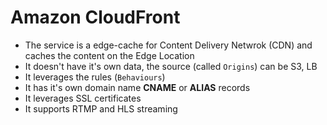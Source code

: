 # Amazon CloudFront

* The service is a edge-cache for Content Delivery Netwrok (CDN) and caches the content on the Edge Location
* It doesn't have it's own data, the source (called `Origins`) can be S3, LB
* It leverages the rules (`Behaviours`)
* It has it's own domain name __CNAME__ or __ALIAS__ records
* It leverages SSL certificates
* It supports RTMP and HLS streaming
